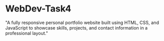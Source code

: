 # WebDev-Task4
"A fully responsive personal portfolio website built using HTML, CSS, and JavaScript to showcase skills, projects, and contact information in a professional layout."
